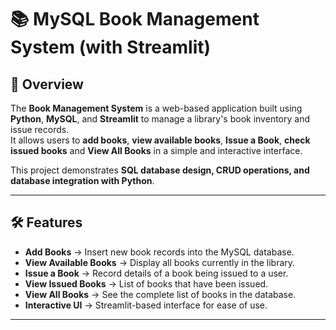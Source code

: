 # 📚 MySQL Book Management System (with Streamlit)

## 📌 Overview
The **Book Management System** is a web-based application built using **Python**, **MySQL**, and **Streamlit** to manage a library's book inventory and issue records.  
It allows users to **add books**, **view available books**,  **Issue a Book**, **check issued books** and **View All Books** in a simple and interactive interface.  

This project demonstrates **SQL database design, CRUD operations, and database integration with Python**.

---

## 🛠️ Features
- **Add Books** → Insert new book records into the MySQL database.  
- **View Available Books** → Display all books currently in the library.
- **Issue a Book** → Record details of a book being issued to a user.  
- **View Issued Books** → List of books that have been issued.
- **View All Books** → See the complete list of books in the database. 
- **Interactive UI** → Streamlit-based interface for ease of use.  

---
